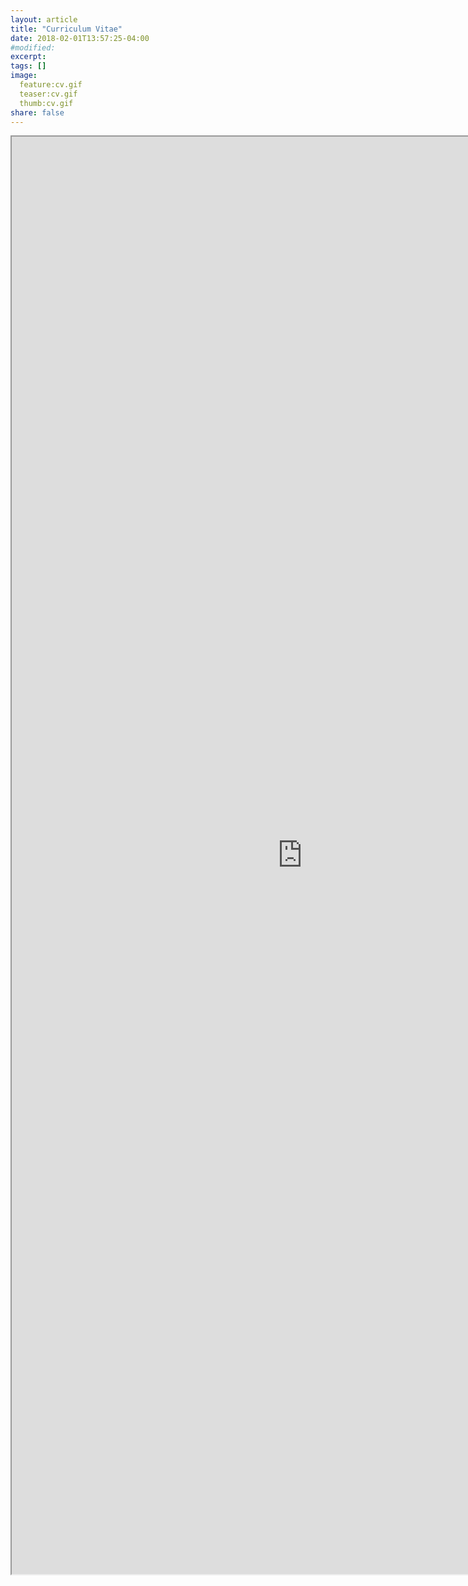 ```yaml
---
layout: article
title: "Curriculum Vitae"
date: 2018-02-01T13:57:25-04:00
#modified:
excerpt:
tags: []
image:
  feature:cv.gif
  teaser:cv.gif
  thumb:cv.gif
share: false
---
```


<iframe src="https://drive.google.com/file/d/187pRBZWSCQry1AxB9E4DExWZLnvAtbxx/preview" width="930" height="2300"></iframe>